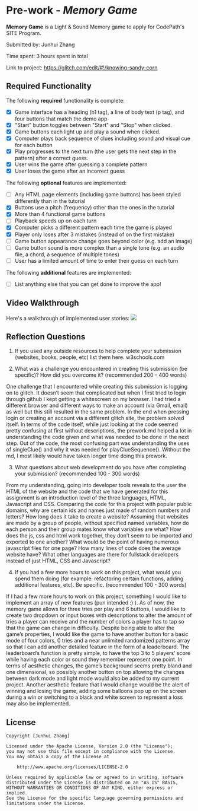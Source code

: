 # Pre-work - _Memory Game_

**Memory Game** is a Light & Sound Memory game to apply for CodePath's SITE Program.

Submitted by: Junhui Zhang

Time spent: 3 hours spent in total

Link to project: https://glitch.com/edit/#!/knowing-sandy-corn

## Required Functionality

The following **required** functionality is complete:

- [x] Game interface has a heading (h1 tag), a line of body text (p tag), and four buttons that match the demo app
- [x] "Start" button toggles between "Start" and "Stop" when clicked.
- [x] Game buttons each light up and play a sound when clicked.
- [x] Computer plays back sequence of clues including sound and visual cue for each button
- [x] Play progresses to the next turn (the user gets the next step in the pattern) after a correct guess.
- [x] User wins the game after guessing a complete pattern
- [x] User loses the game after an incorrect guess

The following **optional** features are implemented:

- [ ] Any HTML page elements (including game buttons) has been styled differently than in the tutorial
- [x] Buttons use a pitch (frequency) other than the ones in the tutorial
- [x] More than 4 functional game buttons
- [ ] Playback speeds up on each turn
- [x] Computer picks a different pattern each time the game is played
- [x] Player only loses after 3 mistakes (instead of on the first mistake)
- [ ] Game button appearance change goes beyond color (e.g. add an image)
- [ ] Game button sound is more complex than a single tone (e.g. an audio file, a chord, a sequence of multiple tones)
- [ ] User has a limited amount of time to enter their guess on each turn

The following **additional** features are implemented:

- [ ] List anything else that you can get done to improve the app!

## Video Walkthrough

Here's a walkthrough of implemented user stories:
![](https://recordit.co/srBc5yhcCU)

## Reflection Questions

1. If you used any outside resources to help complete your submission (websites, books, people, etc) list them here.
   w3schools.com

2. What was a challenge you encountered in creating this submission (be specific)? How did you overcome it? (recommended 200 - 400 words)

One challenge that I encountered while creating this submission is logging on to glitch. It doesn’t seem that complicated
but when I first tried to login through github I kept getting a whitescreen on my browser. I had tried a different browser
and different ways to make an account (via Gmail, email) as well but this still resulted in the same problem. In the end
when pressing login or creating an account via a different glitch site, the problem solved itself. In terms of the code
itself, while just looking at the code seemed pretty confusing at first without descriptions, the prework.md helped a lot
in understanding the code given and what was needed to be done in the next step. Out of the code, the most confusing part
was understanding the uses of singleClue() and why it was needed for playClueSequence(). Without the md, I most likely
would have taken longer time doing this prework.

3. What questions about web development do you have after completing your submission? (recommended 100 - 300 words)

From my understanding, going into developer tools reveals to the user the HTML of the website and the code that we have
generated for this assignment is an introduction level of the three languages, HTML, Javascript and CSS. Comparing the
code for this project with popular public domains, why are certain ids and names just made of random numbers and letters?
How long does it take to create a website? Assuming that websites are made by a group of people, without specified named
variables, how do each person and their group mates know what variables are what? How does the js, css and html work
together, they don’t seem to be imported and exported to one another? What would be the point of having numerous javascript
files for one page? How many lines of code does the average website have? What other languages are there for fullstack
developers instead of just HTML, CSS and Javascript?

4. If you had a few more hours to work on this project, what would you spend them doing (for example: refactoring certain functions, adding additional features, etc). Be specific. (recommended 100 - 300 words)

If I had a few more hours to work on this project, something I would like to implement an array of new features (pun intended :) ). As of now, the memory game allows for three tries per play and 6 buttons, I would like to create two dropdown or input boxes with descriptions to alter the amount of tries a player can receive and the number of colors a player has to tap so that the game can change in difficulty. Despite being able to alter the game’s properties, I would like the game to have another button for a basic mode of four colors, 0 tries and a near unlimited randomized patterns array so that I can add another detailed feature in the form of a leaderboard. The leaderboard’s function is pretty simple, to have the top 3 to 5 players’ score while having each color or sound they remember represent one point. In terms of aesthetic changes, the game’s background seems pretty bland and one dimensional, so possibly another button on top allowing the changes between dark mode and light mode would also be added to my current project. Another aesthetic feature that I would change would be the alert of winning and losing the game, adding some balloons pop up on the screen during a win or switching to a black and white screen to represent a loss may also be implemented.

## License

    Copyright [Junhui Zhang]

    Licensed under the Apache License, Version 2.0 (the "License");
    you may not use this file except in compliance with the License.
    You may obtain a copy of the License at

        http://www.apache.org/licenses/LICENSE-2.0

    Unless required by applicable law or agreed to in writing, software
    distributed under the License is distributed on an "AS IS" BASIS,
    WITHOUT WARRANTIES OR CONDITIONS OF ANY KIND, either express or implied.
    See the License for the specific language governing permissions and
    limitations under the License.
